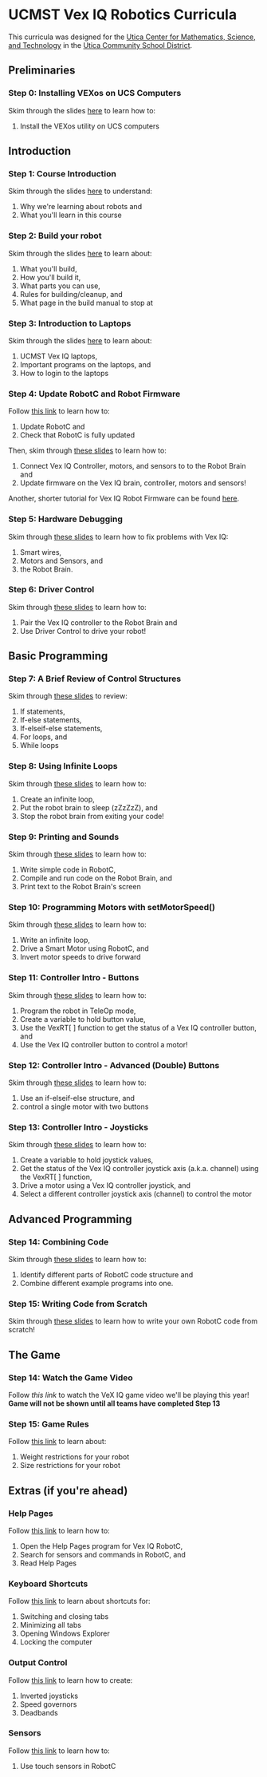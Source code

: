 # UCMST Vex IQ Robotics Curricula

This curricula was designed for the [Utica Center for Mathematics, Science, and Technology](http://ucmst.uticak12.org/) in the [Utica Community School District](http://www.uticak12.org/).

## Preliminaries

### Step 0: Installing VEXos on UCS Computers

Skim through the slides [here](https://docs.google.com/presentation/d/1MJCYh1U712Hu-rsoLEMqErXeC1y1yK1890TZa3ckwn0/edit?usp=sharing) to learn how to:

1. Install the VEXos utility on UCS computers

## Introduction

### Step 1: Course Introduction

Skim through the slides [here](https://docs.google.com/presentation/d/18ZC1XpnAZLHLnSk2E7V_RdcwUMzAC3y3u5arF-Sfj68/edit?usp=sharing) to understand:

1. Why we're learning about robots and
2. What you'll learn in this course

### Step 2: Build your robot

Skim through the slides [here](https://docs.google.com/presentation/d/1P0KxmpQTp_HLocXvERrpZOqfwGS7onMDVPuwLHupUeU/edit?usp=sharing) to learn about:

1. What you'll build,
2. How you'll build it,
3. What parts you can use,
4. Rules for building/cleanup, and
5. What page in the build manual to stop at

### Step 3: Introduction to Laptops

Skim through the slides [here](https://docs.google.com/presentation/d/1hrbj6rYlkb1Yr_0rlDXs3Ghp6Sm5IhHdMv23oUuKCEA/edit?usp=sharing) to learn about:

1. UCMST Vex IQ laptops,
2. Important programs on the laptops, and
3. How to login to the laptops

### Step 4: Update RobotC and Robot Firmware

Follow [this link](http://bit.ly/2DosPhc) to learn how to:

1. Update RobotC and
2. Check that RobotC is fully updated

Then, skim through [these slides](https://docs.google.com/presentation/d/1fMU5yDPZMo2agbt5jDn-5QZJufMdm89ZtLteHvuCV5w/edit?usp=sharing) to learn how to:

1. Connect Vex IQ Controller, motors, and sensors to to the Robot Brain and
2. Update firmware on the Vex IQ brain, controller, motors and sensors!

Another, shorter tutorial for Vex IQ Robot Firmware can be found [here](http://bit.ly/2IkiB58).

### Step 5: Hardware Debugging

Skim through [these slides](https://docs.google.com/presentation/d/1_3fvsPvmFwbrttqhroDUujTB-AWqpwghGH2QyqkvosM/edit?usp=sharing) to learn how to fix problems with Vex IQ:

1. Smart wires,
2. Motors and Sensors, and
3. the Robot Brain.

### Step 6: Driver Control

Skim through [these slides](https://docs.google.com/presentation/d/1HwCt-U9RJA15FVwaaod4tRnhEOJi4zT_Dm2sZHDxo_8/edit?usp=sharing) to learn how to:

1. Pair the Vex IQ controller to the Robot Brain and
2. Use Driver Control to drive your robot!

## Basic Programming

### Step 7: A Brief Review of Control Structures

Skim through [these slides](https://docs.google.com/presentation/d/1GsUwYTUbjZKrCTMckOrfSWoZ8jXgKU2aZRp34neX8BY/edit?usp=sharing) to review:

1. If statements,
2. If-else statements,
3. If-elseif-else statements,
4. For loops, and
5. While loops

### Step 8: Using Infinite Loops

Skim through [these slides](https://docs.google.com/presentation/d/1faUasjk0h9Ufly4DvYq_UChKjo0vIf3bTthYsIKGeRw/edit?usp=sharing) to learn how to:

1. Create an infinite loop,
2. Put the robot brain to sleep (zZzZzZ), and
3. Stop the robot brain from exiting your code!

### Step 9: Printing and Sounds

Skim through [these slides](https://docs.google.com/presentation/d/1KXgcYpn6T73V5ftEn_pT9epSPzZPnkL8qAuVfxxhjBg/edit?usp=sharing) to learn how to:

1. Write simple code in RobotC,
2. Compile and run code on the Robot Brain, and
3. Print text to the Robot Brain's screen

### Step 10: Programming Motors with setMotorSpeed()

Skim through [these slides](https://docs.google.com/presentation/d/1bJ4BMg4rIqGirYLFP_xdCP-On9bsr3LAf-y0vthpBzA/edit?usp=sharing) to learn how to:

1. Write an infinite loop,
2. Drive a Smart Motor using RobotC, and
3. Invert motor speeds to drive forward

### Step 11: Controller Intro - Buttons

Skim through [these slides](https://docs.google.com/presentation/d/1bILMK5E4esG3eQm9xa5Pm3G_34LVBIcw2jbCBgSPtqI/edit?usp=sharing) to learn how to:

1. Program the robot in TeleOp mode,
2. Create a variable to hold button value,
3. Use the VexRT[ ] function to get the status of a Vex IQ controller button, and
4. Use the Vex IQ controller button to control a motor!

### Step 12: Controller Intro - Advanced (Double) Buttons

Skim through [these slides](https://docs.google.com/presentation/d/1x9O8b1W6jS3gj9345w7xdfUn0j-7IGVGGR4XwdDteo0/edit?usp=sharing) to learn how to:

1. Use an if-elseif-else structure, and
2. control a single motor with two buttons

### Step 13: Controller Intro - Joysticks

Skim through [these slides](https://docs.google.com/presentation/d/13TnDF_gOfPJt9buPPukOf8dlTfKeFLN3260nRTlCEi0/edit?usp=sharing) to learn how to:

1. Create a variable to hold joystick values,
2. Get the status of the Vex IQ controller joystick axis (a.k.a. channel) using the VexRT[ ] function,
3. Drive a motor using a Vex IQ controller joystick, and
4. Select a different controller joystick axis (channel) to control the motor

## Advanced Programming

### Step 14: Combining Code

Skim through [these slides](https://docs.google.com/presentation/d/1EoM3up2UB1nuxQ-ng5cXwV0Rr4aeNGUe3qLIqZ2pyKI/edit?usp=sharing) to learn how to:

1. Identify different parts of RobotC code structure and
2. Combine different example programs into one.

### Step 15: Writing Code from Scratch

Skim through [these slides](https://docs.google.com/presentation/d/11e2YSdoezaB7c_5oCVe_jM9ous62vQbordHGIL8ct3c/edit?usp=sharing) to learn how to write your own RobotC code from scratch!

## The Game

### Step 14: Watch the Game Video

Follow *this link* to watch the VeX IQ game video we'll be playing this year! **Game will not be shown until all teams have completed Step 13**

### Step 15: Game Rules

Follow [this link](https://docs.google.com/presentation/d/1_ILnuM37BUFwEd99M40ZGejzP9ArUdIzOuZzHUi7gA8/edit?usp=sharing) to learn about:

1. Weight restrictions for your robot
2. Size restrictions for your robot

## Extras (if you're ahead)

### Help Pages

Follow [this link](https://docs.google.com/presentation/d/14uzyFbfeldbnsz64SOI3STK2U0fCUuWh0-KnHWyDV7c/edit?usp=sharing) to learn how to:

1. Open the Help Pages program for Vex IQ RobotC,
2. Search for sensors and commands in RobotC, and
3. Read Help Pages

### Keyboard Shortcuts

Follow [this link](https://goo.gl/cMqh6y) to learn about shortcuts for:

1. Switching and closing tabs
2. Minimizing all tabs
3. Opening Windows Explorer
4. Locking the computer

### Output Control

Follow [this link](http://bit.ly/outputControl) to learn how to create:

1. Inverted joysticks
2. Speed governors
3. Deadbands

### Sensors

Follow [this link](https://docs.google.com/presentation/d/1cJ7TTh4gOdv9XMNLSBmN2gtnjkgkfihG1bbaSP6vLhM/edit?usp=sharing) to learn how to:

1. Use touch sensors in RobotC